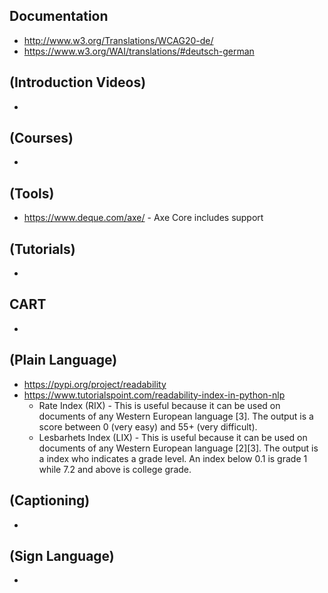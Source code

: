 ## Documentation
* http://www.w3.org/Translations/WCAG20-de/
* https://www.w3.org/WAI/translations/#deutsch-german

## (Introduction Videos)
* 

## (Courses)
*

## (Tools)
* https://www.deque.com/axe/ - Axe Core includes support

## (Tutorials)
*

## CART
*

## (Plain Language)
* https://pypi.org/project/readability
* https://www.tutorialspoint.com/readability-index-in-python-nlp
  * Rate Index (RIX) - This is useful because it can be used on documents of any Western European language [3]. The output is a score between 0 (very easy) and 55+ (very difficult).
  * Lesbarhets Index (LIX) - This is useful because it can be used on documents of any Western European language [2][3]. The output is a index who indicates a grade level. An index below 0.1 is grade 1 while 7.2 and above is college grade.

## (Captioning)
*

## (Sign Language)
*

